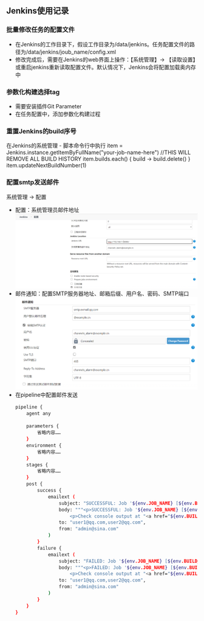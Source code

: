## Jenkins使用记录
### 批量修改任务的配置文件
- 在Jenkins的工作目录下，假设工作目录为/data/jenkins。任务配置文件的路径为/data/jenkins/joub_name/config.xml
- 修改完成后，需要在Jenkins的web界面上操作：【系统管理】-> 【读取设置】或重启jenkins重新读取配置文件。默认情况下，Jenkins会将配置加载奥内存中

### 参数化构建选择tag
- 需要安装插件Git Parameter
- 在任务配置中，添加参数化构建过程



### 重置Jenkins的build序号
在Jenkins的系统管理 - 脚本命令行中执行
item = Jenkins.instance.getItemByFullName("your-job-name-here")
//THIS WILL REMOVE ALL BUILD HISTORY
item.builds.each() { build ->
  build.delete()
}
item.updateNextBuildNumber(1)

### 配置smtp发送邮件
系统管理 -> 配置
- 配置：系统管理员邮件地址
  ![](img/jenkins-2.png)
- 邮件通知：配置SMTP服务器地址、邮箱后缀、用户名、密码、SMTP端口
  ![](img/jenkins-1.png)
- 在pipeline中配置邮件发送
  ```bash
  pipeline { 
      agent any 
  
      parameters {
          省略内容……
      }
      environment {
          省略内容……
      }
      stages {
          省略内容……
      }
      post {
          success {
              emailext (
                  subject: "SUCCESSFUL: Job '${env.JOB_NAME} [${env.BUILD_NUMBER}]'",
                  body: """<p>SUCCESSFUL: Job '${env.JOB_NAME} [${env.BUILD_NUMBER}]':</p>
                      <p>Check console output at "<a href="${env.BUILD_URL}">${env.JOB_NAME} [${env.BUILD_NUMBER}]</a>"</p>""",
                  to: "user1@qq.com,user2@qq.com",
                  from: "admin@sina.com"
              )
          }
          failure {
              emailext (
                  subject: "FAILED: Job '${env.JOB_NAME} [${env.BUILD_NUMBER}]'",
                  body: """<p>FAILED: Job '${env.JOB_NAME} [${env.BUILD_NUMBER}]':</p>
                      <p>Check console output at "<a href="${env.BUILD_URL}">${env.JOB_NAME} [${env.BUILD_NUMBER}]</a>"</p>""",
                  to: "user1@qq.com,user2@qq.com",
                  from: "admin@sina.com"
              )
          }
      }
  }
  ```